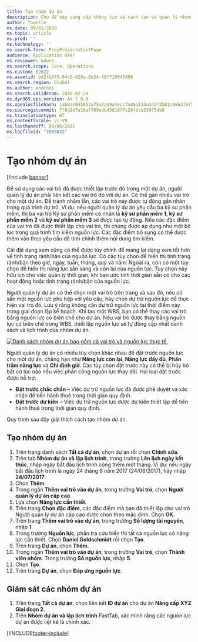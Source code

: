 ```yaml
---
title: Tạo nhóm dự án
description: Chủ đề này cung cấp thông tin về cách tạo và quản lý nhóm dự án.
author: Yowelle
ms.date: 09/01/2020
ms.topic: article
ms.prod: ''
ms.technology: ''
ms.search.form: ProjProjectsListPage
audience: Application User
ms.reviewer: kdwns
ms.search.scope: Core, Operations
ms.custom: 82022
ms.assetid: bd2fb375-84c6-428a-8e54-f0f719045898
ms.search.region: Global
ms.author: andchoi
ms.search.validFrom: 2016-02-28
ms.dyn365.ops.version: AX 7.0.0
ms.openlocfilehash: 1ab8ae045852a75a7a39a4eccfa86a114a34273581c98631975bcbfac5a7a343
ms.sourcegitcommit: 7f8d1e7a16af769adb43d1877c28fdce53975db8
ms.translationtype: HT
ms.contentlocale: vi-VN
ms.lasthandoff: 08/06/2021
ms.locfileid: "7005822"
---
```

# <a name="create-a-project-team"></a>Tạo nhóm dự án

[!include [banner](../includes/banner.md)]

Để sử dụng các vai trò đã được thiết lập trước đó trong một dự án, người quản lý dự án phải liên kết các vai trò đó với dự án. Có thể gán nhiều vai trò cho một dự án. Để tránh nhầm lẫn, các vai trò này được tự động gắn nhãn trong quá trình dự trữ. Ví dụ: nếu người quản lý dự án yêu cầu ba kỹ sư phần mềm, thì ba vai trò Kỹ sư phần mềm có nhãn là **kỹ sư phần mềm 1**, **kỹ sư phần mềm 2** và **kỹ sư phần mềm 3** sẽ được tạo tự động. Nếu các đặc điểm của vai trò đã được thiết lập cho vai trò, thì chúng được áp dụng như một bộ lọc trong quá trình tìm kiếm nguồn lực. Các đặc điểm bổ sung có thể được thêm vào theo yêu cầu để tinh chỉnh thêm nội dung tìm kiếm.

Cài đặt dạng xem cũng có thể được tùy chỉnh để mang lại dạng xem tốt hơn về tình trạng rảnh/bận của nguồn lực. Có các tùy chọn để hiển thị tình trạng rảnh/bận theo giờ, ngày, tuần, tháng, quý và năm. Ngoài ra, còn có một tùy chọn để hiển thị năng lực sẵn sàng và còn lại của nguồn lực. Tùy chọn này hữu ích cho việc quản lý thời gian, khi bạn ước tính thời gian sẵn có cho các hoạt động hoặc tình trạng rảnh/bận của nguồn lực.

Người quản lý dự án có thể chọn một vai trò trên trang và sau đó, nếu có sẵn một nguồn lực phù hợp với yêu cầu, hãy chọn dự trữ nguồn lực để thực hiện vai trò đó. Lưu ý rằng không cần dự trữ nguồn lực tại thời điểm này trong giai đoạn lập kế hoạch. Khi tạo một WBS, bạn có thể thay các vai trò bằng nguồn lực có biên chế cho dự án. Nếu vai trò được thay bằng nguồn lực có biên chế trong WBS, thiết lập nguồn lực sẽ tự động cập nhật danh sách và lịch trình của nhóm dự án.

[![Danh sách nhóm dự án bao gồm cả vai trò và nguồn lực thực tế.](./media/projectresourcing03-1024x368.jpg)](./media/projectresourcing03.jpg) 

Người quản lý dự án có nhiều tùy chọn khác nhau để đặt trước nguồn lực cho một dự án, chẳng hạn như **Năng lực còn lại**, **Năng lực đầy đủ**, **Phần trăm năng lực** và **Chỉ định giờ**. Các tùy chọn đặt trước này có thể bị hủy bỏ bất cứ lúc nào nếu việc phân công nguồn lực thay đổi. Hai loại đặt trước được hỗ trợ:

- **Đặt trước chắc chắn** – Việc dự trữ nguồn lực đã được phê duyệt và xác nhận để tiến hành thuê trong thời gian quy định.
- **Đặt trước dự kiến** – Việc dự trữ nguồn lực được dự kiến thiết lập để tiến hành thuê trong thời gian quy định.

Quy trình sau đây giải thích cách tạo nhóm dự án.

## <a name="create-a-project-team"></a>Tạo nhóm dự án

1. Trên trang danh sách **Tất cả dự án**, chọn dự án rồi chọn **Chỉnh sửa**.
2. Trên tab **Nhóm dự án và lập lịch trình**, trong trường **Lên lịch ngày kết thúc**, nhập ngày bắt đầu lịch trình cộng thêm một tháng. Ví dụ: nếu ngày bắt đầu lịch trình là ngày 24 tháng 6 năm 2017 (24/06/2017), hãy nhập **24/07/2017**.
3. Chọn **Thêm**.
4. Trong ngăn **Thêm vai trò vào dự án**, trong trường **Vai trò**, chọn **Người quản lý dự án cấp cao**.
5. Lựa chọn **Năng lực cần thiết**.
6. Trên trang **Chọn đặc điểm**, các đặc điểm mà bạn đã thiết lập cho vai trò Người quản lý dự án cấp cao được chọn theo mặc định. Chọn **OK**.
7. Trên trang **Thêm vai trò vào dự án**, trong trường **Số lượng tài nguyên**, nhập **1**.
8. Trong trường **Nguồn lực**, phần tra cứu hiển thị tất cả nguồn lực có năng lực cần thiết. Chọn **Daniel Goldschmidt** rồi chọn **Tạo**.
9. Trên trang **Dự án**, chọn **Thêm**.
10. Trong ngăn **Thêm vai trò vào dự án**, trong trường **Vai trò**, chọn **Thành viên nhóm**. Trong trường **Số nguồn lực**, nhập **5**.
11. Chọn **Tạo**.
12. Trên trang **Dự án**, chọn **Đáp ứng nguồn lực**.

## <a name="monitor-project-teams"></a>Giám sát các nhóm dự án
1. Trên trang **Tất cả dự án**, chọn liên kết **ID dự án** cho dự án **Nâng cấp XYZ Giai đoạn 2**.
2. Trên **Nhóm dự án và lập lịch trình** FastTab, xác minh rằng các nguồn lực dự án được liệt kê là chính xác.


[!INCLUDE[footer-include](../includes/footer-banner.md)]